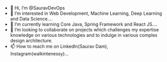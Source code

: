 - 👋 Hi, I’m @SauravDevOps
- 👀 I’m interested in Web Development, Machine Learning, Deep Learning and Data Science....
- 🌱 I’m currently learning Core Java, Spring Framework and React JS....
- 💞️ I’m looking to collaborate on projects which challenges my expertise knowledge on various technologies and to indulge in various complex design architecture.
- 📫 How to reach me on LinkedIn(Saurav Dam), Instagram(walkintenessy)...

<!---
SauravDevOps/SauravDevOps is a ✨ special ✨ repository because its `README.md` (this file) appears on your GitHub profile.
You can click the Preview link to take a look at your changes.
--->
